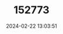 ---
title: "152773"
category: "Opuntia stricta"
draft: false
date: 2024-02-22 13:03:51
languages:
  Spanish; Castilian: ["Nopal Estricto"]
  English: ["Erect Pricklypear"]
---